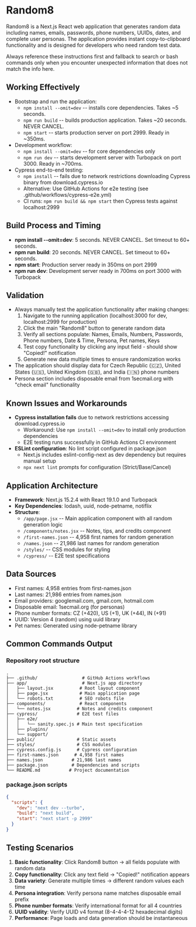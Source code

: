 # Random8
Random8 is a Next.js React web application that generates random data including names, emails, passwords, phone numbers, UUIDs, dates, and complete user personas. The application provides instant copy-to-clipboard functionality and is designed for developers who need random test data.

Always reference these instructions first and fallback to search or bash commands only when you encounter unexpected information that does not match the info here.

## Working Effectively
- Bootstrap and run the application:
  - `npm install --omit=dev` -- installs core dependencies. Takes ~5 seconds.
  - `npm run build` -- builds production application. Takes ~20 seconds. NEVER CANCEL.
  - `npm start` -- starts production server on port 2999. Ready in ~350ms.
- Development workflow:
  - `npm install --omit=dev` -- for core dependencies only
  - `npm run dev` -- starts development server with Turbopack on port 3000. Ready in ~700ms.
- Cypress end-to-end testing:
  - `npm install` -- fails due to network restrictions downloading Cypress binary from download.cypress.io
  - Alternative: Use GitHub Actions for e2e testing (see .github/workflows/cypress-e2e.yml)
  - CI runs: `npm run build && npm start` then Cypress tests against localhost:2999

## Build Process and Timing
- **npm install --omit=dev**: 5 seconds. NEVER CANCEL. Set timeout to 60+ seconds.
- **npm run build**: 20 seconds. NEVER CANCEL. Set timeout to 60+ seconds.
- **npm start**: Production server ready in 350ms on port 2999
- **npm run dev**: Development server ready in 700ms on port 3000 with Turbopack

## Validation
- Always manually test the application functionality after making changes:
  1. Navigate to the running application (localhost:3000 for dev, localhost:2999 for production)
  2. Click the main "Random8" button to generate random data
  3. Verify all sections populate: Names, Emails, Numbers, Passwords, Phone numbers, Date & Time, Persona, Pet names, Keys
  4. Test copy functionality by clicking any input field - should show "Copied!" notification
  5. Generate new data multiple times to ensure randomization works
- The application should display data for Czech Republic (🇨🇿), United States (🇺🇸), United Kingdom (🇬🇧), and India (🇮🇳) phone numbers
- Persona section includes disposable email from 1secmail.org with "check email" functionality

## Known Issues and Workarounds
- **Cypress installation fails** due to network restrictions accessing download.cypress.io
  - Workaround: Use `npm install --omit=dev` to install only production dependencies
  - E2E testing runs successfully in GitHub Actions CI environment
- **ESLint configuration**: No lint script configured in package.json
  - Next.js includes eslint-config-next as dev dependency but requires manual setup
  - `npx next lint` prompts for configuration (Strict/Base/Cancel)

## Application Architecture
- **Framework**: Next.js 15.2.4 with React 19.1.0 and Turbopack
- **Key Dependencies**: lodash, uuid, node-petname, notiflix
- **Structure**:
  - `/app/page.jsx` -- Main application component with all random generation logic
  - `/components/notes.jsx` -- Notes, tips, and credits component
  - `/first-names.json` -- 4,958 first names for random generation
  - `/names.json` -- 21,986 last names for random generation
  - `/styles/` -- CSS modules for styling
  - `/cypress/` -- E2E test specifications

## Data Sources
- First names: 4,958 entries from first-names.json
- Last names: 21,986 entries from names.json  
- Email providers: googlemail.com, gmail.com, hotmail.com
- Disposable email: 1secmail.org (for personas)
- Phone number formats: CZ (+420), US (+1), UK (+44), IN (+91)
- UUID: Version 4 (random) using uuid library
- Pet names: Generated using node-petname library

## Common Commands Output
### Repository root structure
```
.
├── .github/                 # GitHub Actions workflows
├── app/                     # Next.js app directory
│   ├── layout.jsx          # Root layout component
│   ├── page.jsx            # Main application page
│   └── robots.txt          # SEO robots file
├── components/             # React components
│   └── notes.jsx          # Notes and credits component
├── cypress/               # E2E test files
│   ├── e2e/
│   │   └── sanity.spec.js # Main test specification
│   ├── plugins/
│   └── support/
├── public/                # Static assets
├── styles/                # CSS modules
├── cypress.config.js      # Cypress configuration
├── first-names.json      # 4,958 first names
├── names.json           # 21,986 last names
├── package.json         # Dependencies and scripts
└── README.md           # Project documentation
```

### package.json scripts
```json
{
  "scripts": {
    "dev": "next dev --turbo",
    "build": "next build", 
    "start": "next start -p 2999"
  }
}
```

## Testing Scenarios
1. **Basic functionality**: Click Random8 button → all fields populate with random data
2. **Copy functionality**: Click any text field → "Copied!" notification appears
3. **Data variety**: Generate multiple times → different random values each time
4. **Persona integration**: Verify persona name matches disposable email prefix
5. **Phone number formats**: Verify international format for all 4 countries
6. **UUID validity**: Verify UUID v4 format (8-4-4-4-12 hexadecimal digits)
7. **Performance**: Page loads and data generation should be instantaneous